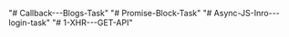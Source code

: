 "# Callback---Blogs-Task" 
"# Promise-Block-Task" 
"# Async-JS-Inro---login-task" 
"# 1-XHR---GET-API" 
